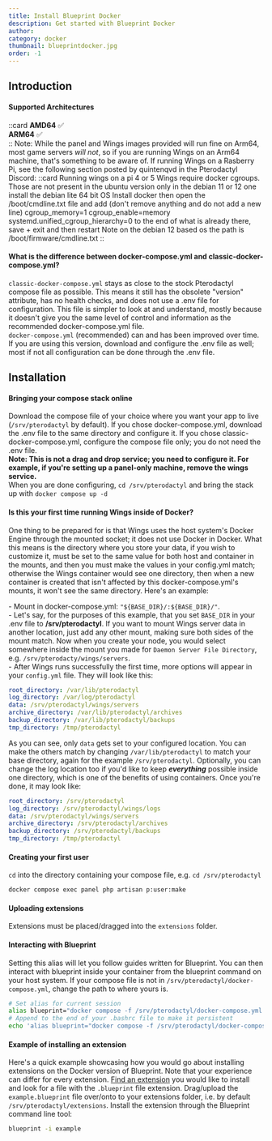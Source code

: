```yaml
---
title: Install Blueprint Docker
description: Get started with Blueprint Docker
author:
category: docker
thumbnail: blueprintdocker.jpg
order: -1
---
```


## Introduction
#### Supported Architectures
::card
**AMD64** :white_check_mark:<br>
**ARM64** :white_check_mark:<br>
::
Note: While the panel and Wings images provided will run fine on Arm64, most game servers _will not_, so if you are running Wings on an Arm64 machine, that's something to be aware of. If running Wings on a Rasberry Pi, see the following section posted by quintenqvd in the Pterodactyl Discord:
::card
Running wings on a pi 4 or 5
Wings require docker cgroups. Those are not present in the ubuntu version only in the debian 11 or 12 one
install the debian lite 64 bit OS
Install docker then open the /boot/cmdline.txt file and add (don't remove anything and do not add a new line)  cgroup_memory=1 cgroup_enable=memory systemd.unified_cgroup_hierarchy=0 to the end of what is already there, save + exit and then restart
Note on the debian 12 based os the path is /boot/firmware/cmdline.txt
::

#### What is the difference between docker-compose.yml and classic-docker-compose.yml?
``classic-docker-compose.yml`` stays as close to the stock Pterodactyl compose file as possible. This means it still has the obsolete "version" attribute, has no health checks, and does not use a .env file for configuration. This file is simpler to look at and understand, mostly because it doesn't give you the same level of control and information as the recommended docker-compose.yml file.<br>
``docker-compose.yml`` (recommended) can and has been improved over time. If you are using this version, download and configure the .env file as well; most if not all configuration can be done through the .env file.

## Installation
#### Bringing your compose stack online
Download the compose file of your choice where you want your app to live (``/srv/pterodactyl`` by default). If you chose docker-compose.yml, download the .env file to the same directory and configure it. If you chose classic-docker-compose.yml, configure the compose file only; you do not need the .env file.<br>
**Note: This is not a drag and drop service; you need to configure it. For example, if you're setting up a panel-only machine, remove the wings service.**<br>
When you are done configuring, ``cd /srv/pterodactyl`` and bring the stack up with ``docker compose up -d``

#### Is this your first time running Wings inside of Docker?
One thing to be prepared for is that Wings uses the host system's Docker Engine through the mounted socket; it does not use Docker in Docker. What this means is the directory where you store your data, if you wish to customize it, must be set to the same value for both host and container in the mounts, and then you must make the values in your config.yml match; otherwise the Wings container would see one directory, then when a new container is created that isn't affected by this docker-compose.yml's mounts, it won't see the same directory. Here's an example:<br>

\- Mount in docker-compose.yml: ``"${BASE_DIR}/:${BASE_DIR}/"``.<br>
\- Let's say, for the purposes of this example, that you set ``BASE_DIR`` in your .env file to **/srv/pterodactyl**. If you want to mount Wings server data in another location, just add any other mount, making sure both sides of the mount match. Now when you create your node, you would select somewhere inside the mount you made for ``Daemon Server File Directory``, e.g. ``/srv/pterodacty/wings/servers``.<br>
\- After Wings runs successfully the first time, more options will appear in your ``config.yml`` file. They will look like this:
```yaml
root_directory: /var/lib/pterodactyl
log_directory: /var/log/pterodactyl
data: /srv/pterodactyl/wings/servers
archive_directory: /var/lib/pterodactyl/archives
backup_directory: /var/lib/pterodactyl/backups
tmp_directory: /tmp/pterodactyl
```
As you can see, only ``data`` gets set to your configured location. You can make the others match by changing ``/var/lib/pterodactyl`` to match your base directory, again for the example ``/srv/pterodactyl``. Optionally, you can change the log location too if you'd like to keep ***everything*** possible inside one directory, which is one of the benefits of using containers. Once you're done, it may look like:
```yaml
root_directory: /srv/pterodactyl
log_directory: /srv/pterodactyl/wings/logs
data: /srv/pterodactyl/wings/servers
archive_directory: /srv/pterodactyl/archives
backup_directory: /srv/pterodactyl/backups
tmp_directory: /tmp/pterodactyl
```
#### Creating your first user
``cd`` into the directory containing your compose file, e.g. ``cd /srv/pterodactyl``
```bash
docker compose exec panel php artisan p:user:make
```

#### Uploading extensions
Extensions must be placed/dragged into the `extensions` folder.

#### Interacting with Blueprint
Setting this alias will let you follow guides written for Blueprint. You can then interact with blueprint inside your container from the blueprint command on your host system. If your compose file is not in ``/srv/pterodactyl/docker-compose.yml``, change the path to where yours is.
```bash
# Set alias for current session
alias blueprint="docker compose -f /srv/pterodactyl/docker-compose.yml exec panel blueprint"
# Append to the end of your .bashrc file to make it persistent
echo 'alias blueprint="docker compose -f /srv/pterodactyl/docker-compose.yml exec panel blueprint"' >> ~/.bashrc
```

#### Example of installing an extension
Here's a quick example showcasing how you would go about installing extensions on the Docker version of Blueprint. Note that your experience can differ for every extension.
[Find an extension](https://blueprint.zip/browse) you would like to install and look for a file with the `.blueprint` file extension.
Drag/upload the `example.blueprint` file over/onto to your extensions folder, i.e. by default `/srv/pterodactyl/extensions`.
Install the extension through the Blueprint command line tool:
```bash
blueprint -i example
```